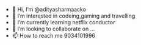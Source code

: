 - 👋 Hi, I’m @adityasharmaacko
- 👀 I’m interested in codeing,gaming and travelling
- 🌱 I’m currently learning netflix conductor
- 💞️ I’m looking to collaborate on ...
- 📫 How to reach me 9034101996

<!---
adityasharmaacko/adityasharmaacko is a ✨ special ✨ repository because its `README.md` (this file) appears on your GitHub profile.
You can click the Preview link to take a look at your changes.
--->
